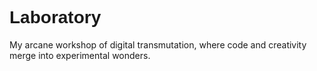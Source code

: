 # <span style="font-family: 'Endor', Arial, sans-serif;">Laboratory</span>

My arcane workshop of digital transmutation, where code and creativity merge into experimental wonders.